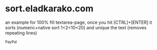 # sort.eladkarako.com
an example for 100% fill textarea-page, once you hit [CTRL]+[ENTER] it sorts (numeric+native sort 1<2<10<20) and unique the text (removes repeating lines)

<sub><a target="_blank" href="https://paypal.me/e1adkarak0" rel="nofollow"><img src="https://www.paypalobjects.com/webstatic/mktg/Logo/pp-logo-100px.png" width="60" height="16" border="0" alt="PayPal Donation"></a></sub>
